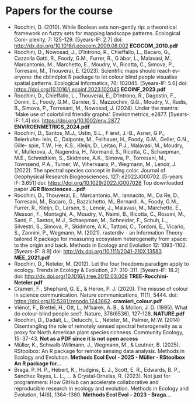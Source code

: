 # Papers for the course

+ Rocchini, D. (2010). While Boolean sets non-gently rip: a theoretical framework on fuzzy sets for mapping landscape patterns. Ecological Com- plexity, 7: 125-129. [5years-IF: 2.7] doi: http://dx.doi.org/10.1016/j.ecocom.2009.08.002 **ECOCOM_2010.pdf**
+ Rocchini, D., Nowosad, J., D’Introno, R., Chieffallo, L., Bacaro, G., Cazzolla Gatti, R., Foody, G.M., Furrer, R., G ́abor, L., Malavasi, M., Marcantonio, M., Marchetto, E., Moudry, V., Ricotta, C., Sımova, P., Torresani, M., Thouverai, E. (2023). Scientific maps should reach ev- eryone: the cblindplot R package to let colour blind people visualise spatial patterns. Ecological Informatics, 76: 102045. [5years-IF: 5.6] doi: https://doi.org/10.1016/j.ecoinf.2023.102045 **ECOINF_2023.pdf**
+ Rocchini, D., Chieffallo, L., Thouverai, E., D’Introno, R., Dagostin, F., Donini, E., Foody, G.M., Garnier, S., Mazzochini, G.G., Moudry, V., Rudis, B., Simova, P., Torresani, M., Nowosad, J. (2024). Under the mantra: ‘Make use of colorblind friendly graphs’. Environmetrics, e2877. [5years-IF: 1.4] doi: https://doi.org/10.1002/env.2877 **ENVIROENMETRICS_2024.pdf**
+ Rocchini, D., Santos, M.J., Ustin, S.L., F ́eret, J.-B., Asner, G.P., Beierkuhn- lein, C., Dalponte, M., Feilhauer, H., Foody, G.M., Geller, G.N., Gille- spie, T.W., He, K.S., Kleijn, D., Leitao, P.J., Malavasi, M., Moudry, V., Mullerova, J., Nagendra, H., Normand, S., Ricotta, C., Schaepman, M.E., Schmidtlein, S., Skidmore, A.K., Simova, P., Torresani, M., Townsend, P.A., Turner, W., Vihervaara, P., Wegmann, M., Lenoir, J. (2022). The spectral species concept in living color. Journal of Geophysical Research Biogeosciences, 127: e2022JG00702. [5-years IF: 3.651] doi: https://doi.org/10.1029/2022JG007026 Top downloaded paper  **JGR Biosciences...pdf**
+ Rocchini, D., Thouverai, E., Marcantonio, M., Iannacito, M., Da Re, D., Torresani, M., Bacaro, G., Bazzichetto, M., Bernardi, A., Foody, G.M., Furrer, R., Kleijn, D., Larsen, S., Lenoir, J., Malavasi, M., Marchetto, E., Messori, F., Montaghi, A., Moudry, V., Naimi, B., Ricotta, C., Rossini, M., Santi, F., Santos, M.J., Schaepman, M., Schneider, F., Schuh, L., Silvestri, S., Simova, P., Skidmore, A.K., Tattoni, C., Tordoni, E., Vicario, S., Zannini, P., Wegmann, M. (2021). rasterdiv - an Information Theory tailored R package for measuring ecosystem heterogeneity from space: to the origin and back. Methods in Ecology and Evolution 12: 1093-1102. [5years-IF: 8.9] doi: http://dx.doi.org/10.1111/2041-210X.13583 **MEE_2021.pdf**
+ Rocchini, D., Neteler, M. (2012). Let the four freedoms paradigm apply to ecology. Trends in Ecology & Evolution, 27: 310-311. [5years-IF: 18.2] doi: http://dx.doi.org/10.1016/j.tree.2012.03.009 **TREE-Rocchini-Neteler.pdf**
+ Crameri, F., Shephard, G. E., & Heron, P. J. (2020). The misuse of colour in science communication. Nature communications, 11(1), 5444. doi: https://doi.org/10.5281/zenodo.1243862. **cramieri_colour.pdf**
+ Viénot, F., Brettel, H., Ott, L., M'barek, A. B., & Mollon, J. D. (1995). What do colour-blind people see?. Nature, 376(6536), 127-128. **NATURE.pdf**
+  Rocchini, D., Dadalt, L., Delucchi, L., Neteler, M., Palmer, M.W. (2014) Disentangling the role of remotely sensed spectral heterogeneity as a proxy for North American plant species richness. Community Ecology, 15: 37-43. **Not as a PDF since it is not open access**
+  Müller, K., Schwalb‐Willmann, J., Wegmann, M., & Leutner, B. (2025). RStoolbox: An R package for remote sensing data analysis. Methods in Ecology and Evolution. **Methods Ecol Evol - 2025 - Müller - RStoolbox  An R package for...**
+ Braga, P. H. P., Hébert, K., Hudgins, E. J., Scott, E. R., Edwards, B. P., Sánchez Reyes, L. L., ... & Crystal‐Ornelas, R. (2023). Not just for programmers: How GitHub can accelerate collaborative and reproducible research in ecology and evolution. Methods in Ecology and Evolution, 14(6), 1364-1380. **Methods Ecol Evol - 2023 - Braga...**
